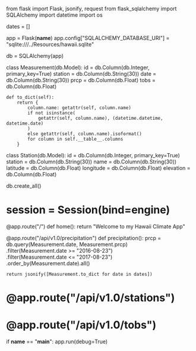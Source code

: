 from flask import Flask, jsonify, request
from flask_sqlalchemy import SQLAlchemy
import datetime
import os

dates = []

app = Flask(__name__)
app.config["SQLALCHEMY_DATABASE_URI"] = "sqlite:///../Resources/hawaii.sqlite"

db = SQLAlchemy(app)

class Measurement(db.Model):
    id = db.Column(db.Integer, primary_key=True)
    station = db.Column(db.String(30))
    date  = db.Column(db.String(30))
    prcp  = db.Column(db.Float)
    tobs  = db.Column(db.Float)

    def to_dict(self):
        return {
            column.name: getattr(self, column.name)
            if not isinstance(
                getattr(self, column.name), (datetime.datetime, datetime.date)
            )
            else getattr(self, column.name).isoformat()
            for column in self.__table__.columns
        }

class Station(db.Model):
    id = db.Column(db.Integer, primary_key=True)
    station = db.Column(db.String(30))
    name = db.Column(db.String(30))
    latitude = db.Column(db.Float)
    longitude = db.Column(db.Float)
    elevation = db.Column(db.Float)

db.create_all()

# session = Session(bind=engine)

@app.route("/")
def home():
    return "Welcome to my Hawaii Climate App"

@app.route("/api/v1.0/precipitation")
def precipitation():
    prcp = db.query(Measurement.date, Measurement.prcp)\
    .filter(Measurement.date >= "2016-08-23")\
    .filter(Measurement.date <= "2017-08-23")\
    .order_by(Measurement.date).all()
    
    return jsonify([Measurement.to_dict for date in dates])




# @app.route("/api/v1.0/stations")



# @app.route("/api/v1.0/tobs")





if __name__ == "__main__":
    app.run(debug=True)
